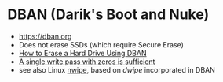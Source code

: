 # DBAN (Darik's Boot and Nuke)

* <https://dban.org>
* Does not erase SSDs (which require Secure Erase)
* [How to Erase a Hard Drive Using DBAN](https://www.lifewire.com/how-to-erase-a-hard-drive-using-dban-2619148)
* [A single write pass with zeros is sufficient](https://www.reddit.com/r/sysadmin/comments/d7hkq3/comment/f10xv4r/?context=3)
* see also Linux [nwipe](https://en.wikipedia.org/wiki/Nwipe), based on _dwipe_ incorporated in DBAN
